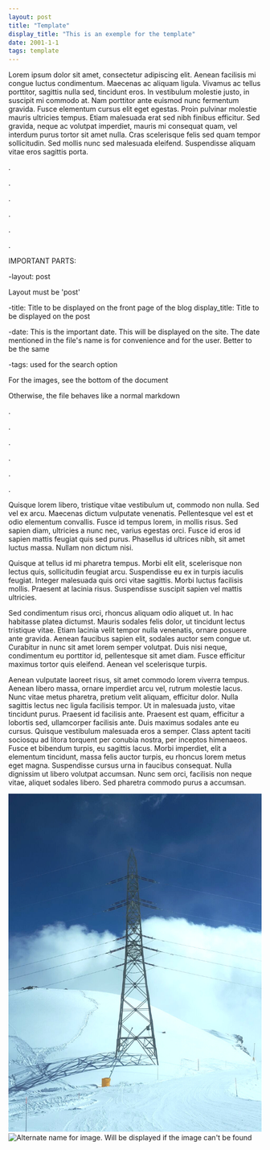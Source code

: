 ```yaml
---
layout: post
title: "Template"
display_title: "This is an exemple for the template"
date: 2001-1-1
tags: template
---
```


Lorem ipsum dolor sit amet, consectetur adipiscing elit. Aenean facilisis mi congue luctus condimentum. Maecenas ac aliquam ligula. Vivamus ac tellus porttitor, sagittis nulla sed, tincidunt eros. In vestibulum molestie justo, in suscipit mi commodo at. Nam porttitor ante euismod nunc fermentum gravida. Fusce elementum cursus elit eget egestas. Proin pulvinar molestie mauris ultricies tempus. Etiam malesuada erat sed nibh finibus efficitur. Sed gravida, neque ac volutpat imperdiet, mauris mi consequat quam, vel interdum purus tortor sit amet nulla. Cras scelerisque felis sed quam tempor sollicitudin. Sed mollis nunc sed malesuada eleifend. Suspendisse aliquam vitae eros sagittis porta.

.

.

.

.

.

.

IMPORTANT PARTS:

-layout: post

Layout must be 'post'

-title: Title to be displayed on the front page of the blog
display_title: Title to be displayed on the post

-date: This is the important date. This will be displayed on the site. The date mentioned in the file's name is for convenience and for the user. Better to be the same

-tags: used for the search option

For the images, see the bottom of the document

Otherwise, the file behaves like a normal markdown

.

.

.

.

.

.

Quisque lorem libero, tristique vitae vestibulum ut, commodo non nulla. Sed vel ex arcu. Maecenas dictum vulputate venenatis. Pellentesque vel est et odio elementum convallis. Fusce id tempus lorem, in mollis risus. Sed sapien diam, ultricies a nunc nec, varius egestas orci. Fusce id eros id sapien mattis feugiat quis sed purus. Phasellus id ultrices nibh, sit amet luctus massa. Nullam non dictum nisi.

Quisque at tellus id mi pharetra tempus. Morbi elit elit, scelerisque non lectus quis, sollicitudin feugiat arcu. Suspendisse eu ex in turpis iaculis feugiat. Integer malesuada quis orci vitae sagittis. Morbi luctus facilisis mollis. Praesent at lacinia risus. Suspendisse suscipit sapien vel mattis ultricies.

Sed condimentum risus orci, rhoncus aliquam odio aliquet ut. In hac habitasse platea dictumst. Mauris sodales felis dolor, ut tincidunt lectus tristique vitae. Etiam lacinia velit tempor nulla venenatis, ornare posuere ante gravida. Aenean faucibus sapien elit, sodales auctor sem congue ut. Curabitur in nunc sit amet lorem semper volutpat. Duis nisi neque, condimentum eu porttitor id, pellentesque sit amet diam. Fusce efficitur maximus tortor quis eleifend. Aenean vel scelerisque turpis.

Aenean vulputate laoreet risus, sit amet commodo lorem viverra tempus. Aenean libero massa, ornare imperdiet arcu vel, rutrum molestie lacus. Nunc vitae metus pharetra, pretium velit aliquam, efficitur dolor. Nulla sagittis lectus nec ligula facilisis tempor. Ut in malesuada justo, vitae tincidunt purus. Praesent id facilisis ante. Praesent est quam, efficitur a lobortis sed, ullamcorper facilisis ante. Duis maximus sodales ante eu cursus. Quisque vestibulum malesuada eros a semper. Class aptent taciti sociosqu ad litora torquent per conubia nostra, per inceptos himenaeos. Fusce et bibendum turpis, eu sagittis lacus. Morbi imperdiet, elit a elementum tincidunt, massa felis auctor turpis, eu rhoncus lorem metus eget magna. Suspendisse cursus urna in faucibus consequat. Nulla dignissim ut libero volutpat accumsan. Nunc sem orci, facilisis non neque vitae, aliquet sodales libero. Sed pharetra commodo purus a accumsan.


![Alternate name for image. Will be displayed if the image can't be found](/home_img1.jpeg)
![Alternate name for image. Will be displayed if the image can't be found](/url_to_image.jpeg)